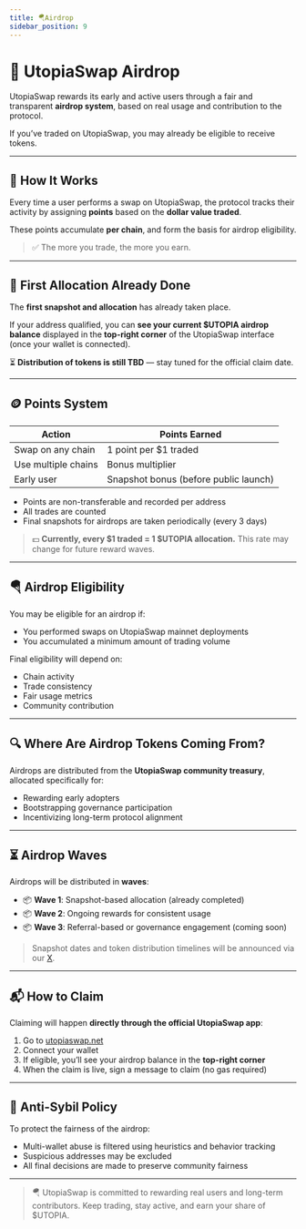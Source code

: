 ```yaml
---
title: 🪂Airdrop
sidebar_position: 9
---
```


# 🎁 UtopiaSwap Airdrop

UtopiaSwap rewards its early and active users through a fair and transparent **airdrop system**, based on real usage and contribution to the protocol.

If you’ve traded on UtopiaSwap, you may already be eligible to receive tokens.

---

## 🧠 How It Works

Every time a user performs a swap on UtopiaSwap, the protocol tracks their activity by assigning **points** based on the **dollar value traded**.

These points accumulate **per chain**, and form the basis for airdrop eligibility.

> ✅ The more you trade, the more you earn.

---

## 🚨 First Allocation Already Done

The **first snapshot and allocation** has already taken place.

If your address qualified, you can **see your current $UTOPIA airdrop balance** displayed in the **top-right corner** of the UtopiaSwap interface (once your wallet is connected).

⏳ **Distribution of tokens is still TBD** — stay tuned for the official claim date.

---

## 🪙 Points System

| Action              | Points Earned                             |
|---------------------|-------------------------------------------|
| Swap on any chain   | 1 point per $1 traded                     |
| Use multiple chains | Bonus multiplier                          |
| Early user          | Snapshot bonus (before public launch)     |

- Points are non-transferable and recorded per address
- All trades are counted
- Final snapshots for airdrops are taken periodically (every 3 days)

> 💵 **Currently, every $1 traded = 1 $UTOPIA allocation.** This rate may change for future reward waves.

---

## 🪂 Airdrop Eligibility

You may be eligible for an airdrop if:

- You performed swaps on UtopiaSwap mainnet deployments
- You accumulated a minimum amount of trading volume

Final eligibility will depend on:

- Chain activity
- Trade consistency
- Fair usage metrics
- Community contribution

---

## 🔍 Where Are Airdrop Tokens Coming From?

Airdrops are distributed from the **UtopiaSwap community treasury**, allocated specifically for:

- Rewarding early adopters
- Bootstrapping governance participation
- Incentivizing long-term protocol alignment

---

## ⏳ Airdrop Waves

Airdrops will be distributed in **waves**:

- 📦 **Wave 1**: Snapshot-based allocation (already completed)
- 📦 **Wave 2**: Ongoing rewards for consistent usage
- 📦 **Wave 3**: Referral-based or governance engagement (coming soon)

> Snapshot dates and token distribution timelines will be announced via our [X](https://x.com/UtopiaSwap).

---

## 📬 How to Claim

Claiming will happen **directly through the official UtopiaSwap app**:

1. Go to [utopiaswap.net](https://utopiaswap.net)
2. Connect your wallet
3. If eligible, you’ll see your airdrop balance in the **top-right corner**
4. When the claim is live, sign a message to claim (no gas required)

---

## 🧼 Anti-Sybil Policy

To protect the fairness of the airdrop:

- Multi-wallet abuse is filtered using heuristics and behavior tracking
- Suspicious addresses may be excluded
- All final decisions are made to preserve community fairness

---

> 🪂 UtopiaSwap is committed to rewarding real users and long-term contributors. Keep trading, stay active, and earn your share of $UTOPIA.
